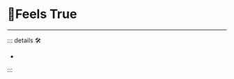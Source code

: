 # 💜<anima>Feels True</anima>

---

<!-- =================================================== -->
<!-- =================================================== -->
<!-- =================================================== -->
<!-- =================================================== -->
<!-- =================================================== -->
::: details 🛠

-

:::
